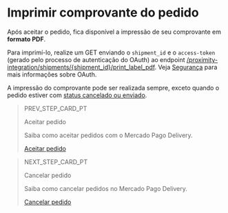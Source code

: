 # Imprimir comprovante do pedido

Após aceitar o pedido, fica disponível a impressão de seu comprovante em **formato PDF**. 

Para imprimí-lo, realize um GET enviando o `shipment_id` e o `access-token` (gerado pelo processo de autenticação do OAuth) ao endpoint [/proximity-integration/shipments/{shipment_id}/print_label_pdf](https://www.mercadopago[FAKER][URL][DOMAIN]/developers/pt/reference/mp_delivery/_proximity-integration_shipments_shipment_id_print_label_pdf/get). Veja [Segurança](https://www.mercadopago[FAKER][URL][DOMAIN]/developers/pt/guides/security/oauth/introduction) para mais informações sobre OAuth.

A impressão do comprovante pode ser realizada sempre, exceto quando o pedido estiver com [status cancelado ou enviado](https://www.mercadopago[FAKER][URL][DOMAIN]/developers/pt/guides/mp-delivery/get-order-data).

> PREV_STEP_CARD_PT
>
> Aceitar pedido
>
> Saiba como aceitar pedidos com o Mercado Pago Delivery.
>
> [Aceitar pedido](https://www.mercadopago[FAKER][URL][DOMAIN]/developers/pt/guides/mp-delivery/accept-order)

> NEXT_STEP_CARD_PT
>
> Cancelar pedido
>
> Saiba como cancelar pedidos no Mercado Pago Delivery.
>
> [Cancelar pedido](https://www.mercadopago[FAKER][URL][DOMAIN]/developers/pt/guides/mp-delivery/cancel-order)